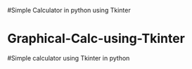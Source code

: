 #Simple Calculator in python using Tkinter
# Graphical-Calc-using-Tkinter
#Simple calculator using Tkinter in python
